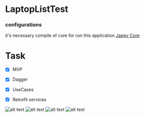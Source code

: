 # LaptopListTest 

### configurations
it's necessary compile of core for run this application
[Jappy Core](https://github.com/Euca19/core.git)

# Task
- [x] MVP
- [x] Dagger
- [x] UseCases
- [x] Retrofit services



![alt text](/screenshots/loading.png )
![alt text](/screenshots/laptopList.png )
![alt text](/screenshots/laptopDetail.png )
![alt text](/screenshots/warningConnection.png )
